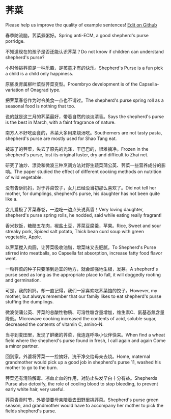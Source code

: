 # 荠菜

Please help us improve the quality of example sentences! [Edit on Github](https://github.com/jiyushe/jiyu-example-sentence-source/blob/main/chinese/jicai.md)

<p><span class="chinese">春季防流脑，荠菜煮粥好。</span><span class="english">Spring anti-ECM, a good shepherd's purse porridge.</span></p>

<p><span class="chinese">不知道现在的孩子是否还能认识荠菜？</span><span class="english">Do not know if children can understand shepherd's purse?</span></p>

<p><span class="chinese">小时候挑荠菜是一种乐趣，是孩童才有的快乐。</span><span class="english">Shepherd's Purse is a fun pick a child is a child only happiness.</span></p>

<p><span class="chinese">原胚发育属柳叶菜型荠菜变型。</span><span class="english">Proembryo development is of the Capsella-variation of Onagrad type.</span></p>

<p><span class="chinese">把荠菜春卷作为时令美食一点也不谓过。</span><span class="english">The shepherd's purse spring roll as a seasonal food is nothing that too.</span></p>

<p><span class="chinese">说的就是这三月的荠菜最好，带着自然的淡淡清香。</span><span class="english">Says the shepherd's purse is the best in March, with a faint fragrance of nature.</span></p>

<p><span class="chinese">南方人不好吃面食的，荠菜大多用来烧汤吃。</span><span class="english">Southerners are not tasty pasta, shepherd's purse are mostly used for Shao Tang eat.</span></p>

<p><span class="chinese">被冻了的荠菜，失去了原先的光泽，干巴巴的，很难摘净。</span><span class="english">Frozen in the shepherd's purse, lost its original luster, dry and difficult to Zhai net.</span></p>

<p><span class="chinese">研究了油炒、漂烫和微波三种烹调方法对野生蔬菜蒲公英、荠菜一些营养成分的影响。</span><span class="english">The paper studied the effect of different cooking methods on nutrition of wild vegetable.</span></p>

<p><span class="chinese">没有告诉妈妈，对于荠菜饺子，女儿已经没当初那么喜欢了。</span><span class="english">Did not tell her mother, for dumplings, shepherd's purse, his daughter has not been quite like a.</span></p>

<p><span class="chinese">女儿爱极了荠菜春卷，一边吃一边点头说真香！</span><span class="english">Very loving daughter, shepherd's purse spring rolls, he nodded, said while eating really fragrant!</span></p>

<p><span class="chinese">香米软饭，糖醋五花肉，椒盐土豆，荠菜豆腐羹，苹果。</span><span class="english">Rice, Sweet and sour streaky pork, Spiced salt potato, Thick bean curd soup with green vegetable, Apple.</span></p>

<p><span class="chinese">以荠菜搅入肉圆，让荠菜吸收油脂，增菜味又去肥腻。</span><span class="english">To Shepherd's Purse stirred into meatballs, so Capsella fat absorption, increase fatty food flavor went.</span></p>

<p><span class="chinese">一粒荠菜的种子只要落到适宜的地方，就会顽强地生根，发芽。</span><span class="english">A shepherd's purse seed as long as the appropriate place to fall, it will doggedly rooting and germination.</span></p>

<p><span class="chinese">可是，我的妈妈，却一直记得，我们一家喜欢吃荠菜馅的饺子。</span><span class="english">However, my mother, but always remember that our family likes to eat shepherd's purse stuffing the dumplings.</span></p>

<p><span class="chinese">微波使蒲公英、荠菜的总酸性物质、可溶性糖含量增加，维生素C、氨基态氮含量降低。</span><span class="english">Microwave cooking increased the contents of acid, soluble sugar, decreased the contents of vitamin C, amino-N.</span></p>

<p><span class="chinese">当寻到麦田里，发现了鲜嫩的荠菜，我连连呼唤小伙伴快来。</span><span class="english">When find a wheat field where the shepherd's purse found in fresh, I call again and again Come a minor partner.</span></p>

<p><span class="chinese">回到家，外婆将荠菜一一捡摘好，洗干净交给母亲去烧。</span><span class="english">Home, maternal grandmother would pick up a good job in shepherd's purse 11, washed his mother to go to the burn.</span></p>

<p><span class="chinese">荠菜还有清热解毒、凉血止血的作用，对防止头发早白十分有益。</span><span class="english">Shepherds Purse also detoxify, the role of cooling blood to stop bleeding, to prevent early white hair, very useful.</span></p>

<p><span class="chinese">荠菜青青时节，外婆便要母亲陪着去田野里挑荠菜。</span><span class="english">Shepherd's purse green season, and grandmother would have to accompany her mother to pick the fields shepherd's purse.</span></p>

